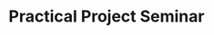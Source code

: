 ---
title: Practical Project Seminar
studiengang: Course as part of the module «Practical Project» in study program <a href="https://www.medieninformatik.th-koeln.de/study/bachelor/">Media Informatics (Bachelor's Program)</a>
weitere-infos: 6. term
angeboten-im: is held every term
website: https://th-koeln.github.io/mi-bachelor-praxisprojektseminar/
published: true
tags: scientificwork, wissenschaftlichesSchreiben, medieninformatik
---